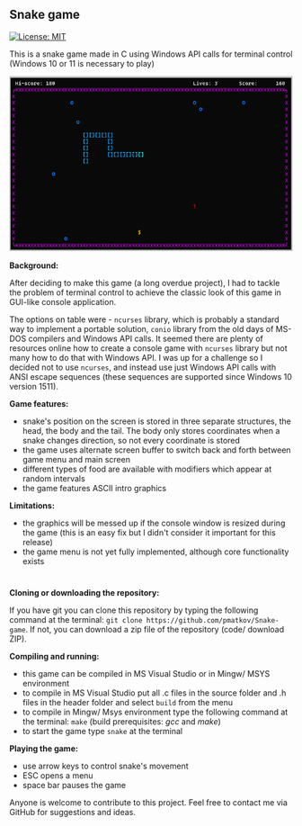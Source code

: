 ## Snake game
[![License: MIT](https://img.shields.io/badge/License-MIT-blue.svg)](https://opensource.org/licenses/MIT)

This is a snake game made in C using Windows API calls for terminal control (Windows 10 or 11 is necessary to play)

![Screenshot from the game](snake.png)

**Background:**

After deciding to make this game (a long overdue project), I had to tackle the problem of terminal control to achieve the classic look of this game in GUI-like console application. 

The options on table were - `ncurses` library, which is probably a standard way to implement a portable solution, `conio` library from the old days of MS-DOS compilers and Windows API calls. It seemed there are plenty of resources online how to create a console game with `ncurses` library but not many how to do that with Windows API. I was up for a challenge so I decided not to use `ncurses`, and instead use just Windows API calls with ANSI escape sequences (these sequences are supported since Windows 10 version 1511).

**Game features:**
-  snake's position on the screen is stored in three separate structures, the head, the body and the tail. The body only stores coordinates when a snake changes direction, so not every coordinate is stored
- the game uses alternate screen buffer to switch back and forth between game menu and main screen
- different types of food are available with modifiers which appear at random intervals
- the game features ASCII intro graphics

**Limitations:**
- the graphics will be messed up if the console window is resized during the game (this is an easy fix but I didn't consider it important for this release)
- the game menu is not yet fully implemented, although core functionality exists
#
**Cloning or downloading the repository:**

If you have git you can clone this repository by typing the following command at the terminal: `git clone https://github.com/pmatkov/Snake-game`. If not, you can download a zip file of the repository (code/ download ZIP).

**Compiling and running:**
- this game can be compiled in MS Visual Studio or in Mingw/ MSYS environment
- to compile in MS Visual Studio put all .c files in the source folder and .h files in the header folder and select `build` from the menu
- to compile in Mingw/ Msys environment type the following command at the terminal: `make` (build prerequisites: *gcc* and *make*)
- to start the game type `snake` at the terminal

**Playing the game:**
- use arrow keys to control snake's movement
- ESC opens a menu
- space bar pauses the game
 
Anyone is welcome to contribute to this project. Feel free to contact me via GitHub for suggestions and ideas.
